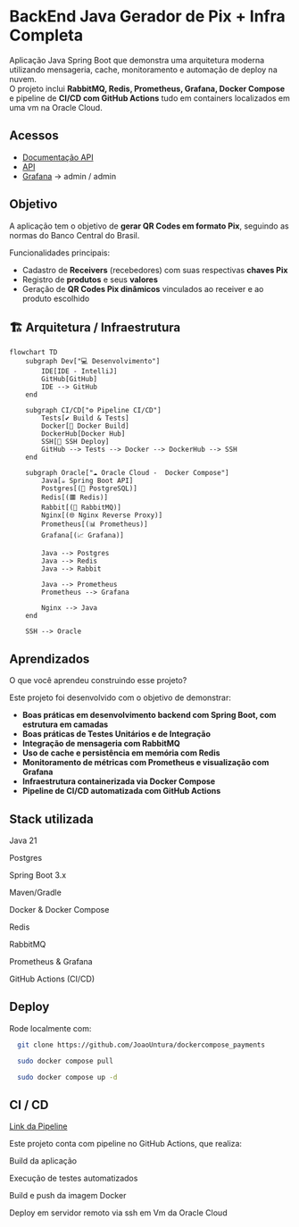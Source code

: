 
# BackEnd Java Gerador de Pix + Infra Completa

Aplicação Java Spring Boot que demonstra uma arquitetura moderna utilizando mensageria, cache, monitoramento e automação de deploy na nuvem.  
O projeto inclui **RabbitMQ, Redis, Prometheus, Grafana, Docker Compose** e pipeline de **CI/CD com GitHub Actions** tudo em containers localizados em uma vm na Oracle Cloud. 


## Acessos
-   [Documentação API](https://payment.meagende.site/swagger-ui/index.html)
 - [API](https://payment.meagende.site/)
 - [Grafana](http://163.176.132.56:3000/) ->  admin / admin

## Objetivo

A aplicação tem o objetivo de **gerar QR Codes em formato Pix**, seguindo as normas do Banco Central do Brasil.  

Funcionalidades principais:  
- Cadastro de **Receivers** (recebedores) com suas respectivas **chaves Pix**  
- Registro de **produtos** e seus **valores**  
- Geração de **QR Codes Pix dinâmicos** vinculados ao receiver e ao produto escolhido  

## 🏗 Arquitetura / Infraestrutura

```mermaid
flowchart TD
    subgraph Dev["💻 Desenvolvimento"]
        IDE[IDE - IntelliJ]
        GitHub[GitHub]
        IDE --> GitHub
    end

    subgraph CI/CD["⚙️ Pipeline CI/CD"]
        Tests[✔️ Build & Tests]
        Docker[🐳 Docker Build]
        DockerHub[Docker Hub]
        SSH[🔑 SSH Deploy]
        GitHub --> Tests --> Docker --> DockerHub --> SSH
    end

    subgraph Oracle["☁️ Oracle Cloud -  Docker Compose"]
        Java[☕ Spring Boot API]
        Postgres[(🐘 PostgreSQL)]
        Redis[(🟥 Redis)]
        Rabbit[(📨 RabbitMQ)]
        Nginx[(🌐 Nginx Reverse Proxy)]
        Prometheus[(📊 Prometheus)]
        Grafana[(📈 Grafana)]

        Java --> Postgres
        Java --> Redis
        Java --> Rabbit

        Java --> Prometheus
        Prometheus --> Grafana

        Nginx --> Java
    end

    SSH --> Oracle
```

## Aprendizados

O que você aprendeu construindo esse projeto? 

Este projeto foi desenvolvido com o objetivo de demonstrar:  
- **Boas práticas em desenvolvimento backend com Spring Boot, com estrutura em camadas** 
 - **Boas práticas de Testes Unitários e de Integração** 
- **Integração de mensageria com RabbitMQ**  
- **Uso de cache e persistência em memória com Redis**  
- **Monitoramento de métricas com Prometheus e visualização com Grafana**  
- **Infraestrutura containerizada via Docker Compose**  
- **Pipeline de CI/CD automatizada com GitHub Actions**


## Stack utilizada

Java 21

Postgres

Spring Boot 3.x

Maven/Gradle

Docker & Docker Compose

Redis

RabbitMQ

Prometheus & Grafana

GitHub Actions (CI/CD)


## Deploy

Rode localmente com:

```bash
  git clone https://github.com/JoaoUntura/dockercompose_payments
```
```bash
  sudo docker compose pull
```
```bash
  sudo docker compose up -d
```


## CI / CD

[Link da Pipeline](https://github.com/JoaoUntura/Java-API-Payments/blob/main/.github/workflows/main.yml)



Este projeto conta com pipeline no GitHub Actions, que realiza:

Build da aplicação

Execução de testes automatizados

Build e push da imagem Docker

Deploy em servidor remoto via ssh em Vm da Oracle Cloud
